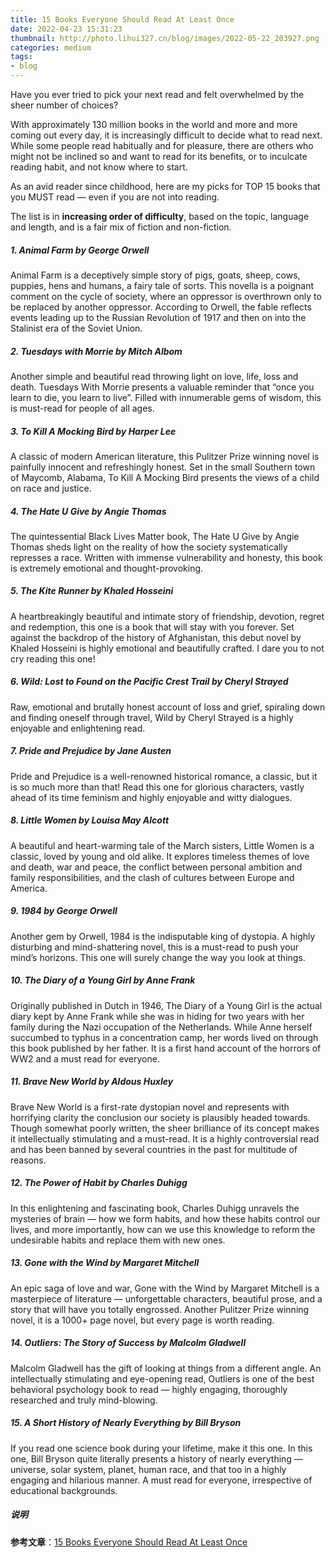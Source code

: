 ```yaml
---
title: 15 Books Everyone Should Read At Least Once
date: 2022-04-23 15:31:23
thumbnail: http://photo.lihui327.cn/blog/images/2022-05-22_203927.png
categories: medium
tags:
- blog
---
```


Have you ever tried to pick your next read and felt overwhelmed by the sheer number of choices?

With approximately 130 million books in the world and more and more coming  out every day, it is increasingly difficult to decide what to read next. While some people read habitually and for pleasure, there are others  who might not be inclined so and want to read for its benefits, or to  inculcate reading habit, and not know where to start.

As an avid reader since childhood, here are my picks for TOP 15 books that you MUST read — even if you are not into reading.

The list is in **increasing order of difficulty**, based on the topic, language and length, and is a fair mix of fiction and non-fiction.

##### 1. Animal Farm by George Orwell

Animal Farm is a deceptively simple story of pigs, goats, sheep, cows,  puppies, hens and humans, a fairy tale of sorts. This novella is a poignant comment on the cycle of society, where an oppressor is overthrown only  to be replaced by another oppressor. According to Orwell, the fable  reflects events leading up to the Russian Revolution of 1917 and then on into the Stalinist era of the Soviet Union.

##### 2. Tuesdays with Morrie by Mitch Albom

Another simple and beautiful read throwing light on love, life, loss and death. Tuesdays With Morrie presents a valuable reminder that “once you learn to die, you learn to live”. Filled with innumerable gems of  wisdom, this is must-read for people of all ages.

##### 3. To Kill A Mocking Bird by Harper Lee

A classic of modern American literature, this Pulitzer Prize winning  novel is painfully innocent and refreshingly honest. Set in the small  Southern town of Maycomb, Alabama, To Kill A Mocking Bird presents the  views of a child on race and justice.

##### 4. The Hate U Give by Angie Thomas

The quintessential Black Lives Matter book, The Hate U Give by Angie  Thomas sheds light on the reality of how the society systematically  represses a race. Written with immense vulnerability and honesty, this  book is extremely emotional and thought-provoking.

##### 5. The Kite Runner by Khaled Hosseini

A heartbreakingly beautiful and intimate story of friendship, devotion,  regret and redemption, this one is a book that will stay with you  forever. Set against the backdrop of the history of Afghanistan, this  debut novel by Khaled Hosseini is highly emotional and beautifully  crafted. I dare you to not cry reading this one!

##### 6. Wild: Lost to Found on the Pacific Crest Trail by Cheryl Strayed

Raw, emotional and brutally honest account of loss and grief, spiraling  down and finding oneself through travel, Wild by Cheryl Strayed is a  highly enjoyable and enlightening read.

##### 7. Pride and Prejudice by Jane Austen

Pride and Prejudice is a well-renowned historical romance, a classic,  but it is so much more than that! Read this one for glorious characters, vastly ahead of its time feminism and highly enjoyable and witty  dialogues.

##### 8. Little Women by Louisa May Alcott

A beautiful and heart-warming tale of the March sisters, Little Women is a classic, loved by young and old alike. It explores timeless themes of love and death, war and peace, the conflict between personal ambition  and family responsibilities, and the clash of cultures between Europe  and America.

##### 9. 1984 by George Orwell

Another gem by Orwell, 1984 is the indisputable king of dystopia. A  highly disturbing and mind-shattering novel, this is a must-read to push your mind’s horizons. This one will surely change the way you look at  things.

##### 10. The Diary of a Young Girl by Anne Frank

Originally published in Dutch in 1946, The Diary of a Young Girl is the  actual diary kept by Anne Frank while she was in hiding for two years  with her family during the Nazi occupation of the Netherlands. While  Anne herself succumbed to typhus in a concentration camp, her words  lived on through this book published by her father. It is a first hand  account of the horrors of WW2 and a must read for everyone.

##### 11. Brave New World by Aldous Huxley

Brave New World is a first-rate dystopian novel and represents with  horrifying clarity the conclusion our society is plausibly headed  towards. Though somewhat poorly written, the sheer brilliance of its  concept makes it intellectually stimulating and a must-read. It is a  highly controversial read and has been banned by several countries in  the past for multitude of reasons.

##### 12. The Power of Habit by Charles Duhigg

In this enlightening and fascinating book, Charles Duhigg unravels the  mysteries of brain — how we form habits, and how these habits control  our lives, and more importantly, how can we use this knowledge to reform the undesirable habits and replace them with new ones.

##### 13. Gone with the Wind by Margaret Mitchell

An epic saga of love and war, Gone with the Wind by Margaret Mitchell is a masterpiece of literature — unforgettable characters, beautiful  prose, and a story that will have you totally engrossed. Another  Pulitzer Prize winning novel, it is a 1000+ page novel, but every page  is worth reading.

##### 14. Outliers: The Story of Success by Malcolm Gladwell

Malcolm Gladwell has the gift of looking at things from a different  angle. An intellectually stimulating and eye-opening read, Outliers is  one of the best behavioral psychology book to read — highly engaging,  thoroughly researched and truly mind-blowing.

##### 15. A Short History of Nearly Everything by Bill Bryson

If you read one science book during your lifetime, make it this one. In  this one, Bill Bryson quite literally presents a history of nearly  everything — universe, solar system, planet, human race, and that too in a highly engaging and hilarious manner. A must read for everyone,  irrespective of educational backgrounds.

##### 说明

**参考文章**：[15 Books Everyone Should Read At Least Once](https://link.medium.com/57OdCVRTrpb)

